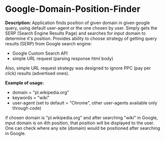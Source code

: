 # Google-Domain-Position-Finder
<b>Description: </b>Application finds position of given domain in given google query, using default user-agent or the one chosen by user. Simply gets the SERP (Search Engine Results Page) and searches for input domain to determine it's position. Provides ability to choose  strategy of getting query results (SERP) from Google search engine:

 - Google Custom Search API
 - simple URL request (parsing response html body)

Also, simple URL request strategy was designed to ignore PPC (pay per click) results (advertised ones).

<b>Example of usage:</b> 

- domain = "pl.wikipedia.org"
- keywords = "wiki"
- user-agent (set to default = "Chrome", other user-agents available only through code)

if chosen domain is "pl.wikipedia.org" and after searching "wiki" in Google, input domain is on 4th position, that position will be displayed to the user. One can check where any site (domain) would be positioned after searching in Google.

